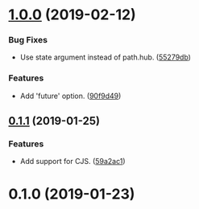 # [1.0.0](https://github.com/cfware/babel-plugin-remove-ungap/compare/v0.1.1...v1.0.0) (2019-02-12)


### Bug Fixes

* Use state argument instead of path.hub. ([55279db](https://github.com/cfware/babel-plugin-remove-ungap/commit/55279db))


### Features

* Add 'future' option. ([90f9d49](https://github.com/cfware/babel-plugin-remove-ungap/commit/90f9d49))



## [0.1.1](https://github.com/cfware/babel-plugin-remove-ungap/compare/v0.1.0...v0.1.1) (2019-01-25)


### Features

* Add support for CJS. ([59a2ac1](https://github.com/cfware/babel-plugin-remove-ungap/commit/59a2ac1))



# 0.1.0 (2019-01-23)




